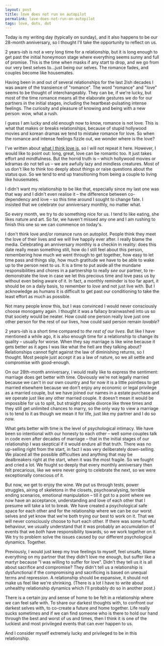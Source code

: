 ```yaml
---
layout: post
title: love does not run on autopilot
permalink: love-does-not-run-on-autopilot
tags: love, dots, dot
---
```

Today is my writing day (typically on sunday), and it also happens to be our 28-month anniversary, so I thought I'll take the opportunity to reflect on us. 

2 years-ish is not a very long time for a relationship, but it is long enough to get past the initial honeymoon stage where everything seems sunny and full of promise. This is the time when masks if any start to drop, and we go from our very best selves to…just being our selves. The romance fades, and couples become like housemates. 

Having been in and out of several relationships for the last 2ish decades I was aware of the transience of "romance". The word "romance" and "love" seems to be thought of interchangeably. They can be, if we're lucky, but most of the time romance means all the elaborate gestures we do for our partners in the initial stages, including the heartbeat-pulsating intense feelings. The curiosity and pleasure of knowing and being with a new person: wow, what a rush. 

I guess I am lucky and old enough now to know, romance is not love. This is what that makes or breaks relationships, because of stupid hollywood movies and korean dramas we tend to mistake romance for love. So when the romance and intense feelings fizzle out, we wonder where is the love?

I've written about [what I think love is](https://medium.com/fragmented-musings/what-i-learned-about-love-and-loving-a-person-1de4d1f222c4), so I will not repeat it here. However, I would like to point out: long, great, love can be romantic too. It just takes effort and mindfulness. But the horrid truth is – which hollywood movies or kdramas do not tell us – we are awfully lazy and mindless creatures. Most of us don't like to think too deeply about things or raise questions about the status quo. So we tend to end up transitioning from being a couple to living like housemates. 

I didn't want my relationship to be like that, especially since my last one was that way and I didn't even realise it – the difference between co-dependency and love – so this time around I sought to change fate. I insisted that we celebrate our anniversary monthly, no matter what. 

So every month, we try to do something nice for us. I tend to like eating, she likes nature and art. So far, we haven't missed any one and I am rushing to finish this one so we can commence on today's. 

I don't think love and/or romance runs on autopilot. People think they meet the love of their lives and we will live happily ever after. I really blame the media. Celebrating an anniversary monthly is a checkin in reality: does this date really mean something still, how do I still feel about this person, remembering how much we went through to get together, how easy to let time pass and things slip, how much gratitude we have to be able to wake up to the person next to us. It is a time to put aside all the mundane responsibilities and chores in a partnership to really _see_ our partner, to re-demonstrate the love in case we let this precious time and love pass us by without even being aware of it. In fact, a monthly reminder is too far apart, it should be on a daily basis, to remember to _love_ and not just live with. But I acknowledge as humans it is difficult to get past our conditioning to take the least effort as much as possible. 

Not many people know this, but I was convinced I would never consciously choose monogamy again. I thought it was a fallacy brainwashed into us so that society would be neater. How could one person really love just one other person for the rest of our lives, how could said person remain _lovable_? 

2 years-ish is a short time compared to _the rest of our lives_. But like I have mentioned a while ago, it is also enough time for a relationship to change its quality – usually for worse. When they say marriage is like wine because it gets better as it ages I was like what the hell are they talking about? Relationships cannot fight against the law of diminishing returns, so I thought. Most people just accept it as a law of nature, so we all settle and compromise with good-enough. 

On our 28th-month anniversary, I would really like to express the sentiment: marriage does get better with time. Obviously we're not legally married because we can't in our own country and for now it is a little pointless to get married elsewhere because we don't enjoy any economic or legal privilege as a married couple, but we have joined our names in a estate purchase and we operate just like any other married couple. It doesn't mean it would be impossible for us to split, but straight people divorce like three times and they still get unlimited chances to marry, so the only way to view a marriage is to tend to it as though we mean it for life, just like my partner and I do so now.

What gets better with time is the level of psychological intimacy. We have been so intentional with our honesty to each other – well some couples talk in code even after decades of marriage – that in the initial stages of our relationship I was skeptical if it would endure all that truth. There was no up-selling right from the start, in fact I was very deliberately down-selling. We placed all the possible difficulties and anything that may be dealbreakers right at the start, when it was the most fragile. So we fought and cried a lot. We fought so deeply that every monthly anniversary then felt precarious, like we were never going to celebrate the next, so we were exceptionally conscious of it.  

But now, we get to enjoy the wine. We put us through tests, power struggles, airing of skeletons in the closets, psychoanalysing, terrible ending scenarios, emotional manipulation – till it got to a point where we now have an acceptance, understanding and love of each other that I presume will take a lot to break. We have created a psychological safe space for each other and for the relationship where we can be our worst selves and yet know that we're both trying our best to work on it. That we will never consciously choose to hurt each other. If there was some hurtful behaviour, we usually understand that it was probably an accumulation of events that we *both* have responsibility towards, so we work together on it. We try to problem solve the issues caused by our different psychological dynamics. Together.

Previously, I would just keep my true feelings to myself, feel unsafe, blame everything on my partner that they didn't love me enough, but suffer like a martyr because "I was willing to suffer for love". Didn't they tell us it is all about sacrifice and compromise? They didn't tell us a relationship is dysfunctional if the compromising and sacrificing is based on unequal terms and repression. A relationship should be expansive, it should not make us feel like we're shrinking. (There is a lot I have to write about unhealthy relationship dynamics which I'll probably do so in another post.)

There is a certain joy and sense of home to be felt in a relationship where we can feel safe with. To share our darkest thoughts with, to confront our darkest selves with, to co-create a future and home together. Life really sucks sometimes and if we can find someone who is there to hold our hand through the best and worst of us and times, then I think it is one of the luckiest and most privileged events that can ever happen to us.

And I consider myself extremely lucky and privileged to be in this relationship.
